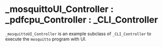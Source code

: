 # \_mosquittoUI_Controller : \_pdfcpu_Controller : \_CLI_Controller

`_mosquittoUI_Controller` is an example subclass of `_CLI_Controller` to execute the `mosquitto` program with UI. 
